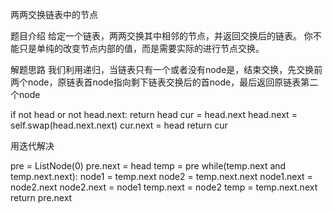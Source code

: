 两两交换链表中的节点

题目介绍
给定一个链表，两两交换其中相邻的节点，并返回交换后的链表。
你不能只是单纯的改变节点内部的值，而是需要实际的进行节点交换。

解题思路
我们利用递归，当链表只有一个或者没有node是，结束交换，先交换前两个node，原链表首node指向剩下链表交换后的首node，最后返回原链表第二个node

if not head or not head.next:
	return head
cur = head.next
head.next = self.swap(head.next.next)
cur.next = head
return cur

用迭代解决

pre = ListNode(0)
pre.next = head
temp = pre
while(temp.next and temp.next.next):
	node1 = temp.next
	node2 = temp.next.next
	node1.next = node2.next
	node2.next = node1
	temp.next = node2
	temp = temp.next.next
return pre.next

